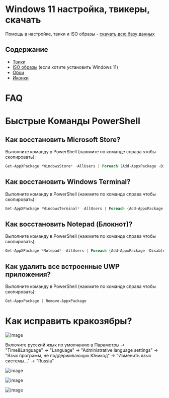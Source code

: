 # Windows 11 настройка, твикеры, скачать
Помощь в настройке, твики и ISO образы - [скачать всю базу данных](https://github.com/windows11help/windows11/archive/refs/heads/main.zip)
## Содержание
- [Твики](https://github.com/windows11help/windows11/tree/main/%D1%82%D0%B2%D0%B8%D0%BA%D0%B8)
- [ISO образы](https://github.com/windows11help/windows11/blob/main/ISO.md) (если хотите установить Windows 11)
- [Обои](https://github.com/windows11help/windows11/tree/main/wallpaper)
- [Иконки](https://github.com/windows11help/windows11/tree/main/%D0%B8%D0%BA%D0%BE%D0%BD%D0%BA%D0%B8)

# FAQ
# Быстрые Команды PowerShell 
## Как восстановить Microsoft Store?
Выполните команду в PowerShell (нажмите по команде справа чтобы скопировать):
```powershell
Get-AppXPackage *WindowsStore* -AllUsers | Foreach {Add-AppxPackage -DisableDevelopmentMode -Register “$($_.InstallLocation)\AppXManifest.xml”}
```
## Как восстановить Windows Terminal?
Выполните команду в PowerShell (нажмите по команде справа чтобы скопировать):
```powershell
Get-AppXPackage *WindowsTerminal* -AllUsers | Foreach {Add-AppxPackage -DisableDevelopmentMode -Register “$($_.InstallLocation)\AppXManifest.xml”}
```
## Как восстановить Notepad (Блокнот)?
Выполните команду в PowerShell (нажмите по команде справа чтобы скопировать):
```powershell
Get-AppXPackage *Notepad* -AllUsers | Foreach {Add-AppxPackage -DisableDevelopmentMode -Register “$($_.InstallLocation)\AppXManifest.xml”}
```
## Как удалить все встроенные UWP приложения?
Выполните команду в PowerShell (нажмите по команде справа чтобы скопировать):
```powershell
Get-AppxPackage | Remove-AppxPackage
 ```

# Как исправить кракозябры?
![image](https://user-images.githubusercontent.com/86190960/122917450-b57e2480-d366-11eb-9e2b-96925e556b59.png)

Включите русский язык по умолчанию в Параметры -> "Time&Language" -> "Language" -> "Administrative language settings" -> "Язык программ, не поддерживающих Юникод" -> "Изменить язык системы..." -> "Russia"

![image](https://user-images.githubusercontent.com/86190960/122917560-d5ade380-d366-11eb-80fd-be4a6f7c57f3.png)

![image](https://user-images.githubusercontent.com/86190960/122917570-d8103d80-d366-11eb-9164-a6fbbf415a90.png)

![image](https://user-images.githubusercontent.com/86190960/122917584-db0b2e00-d366-11eb-8793-96259bac5965.png)
